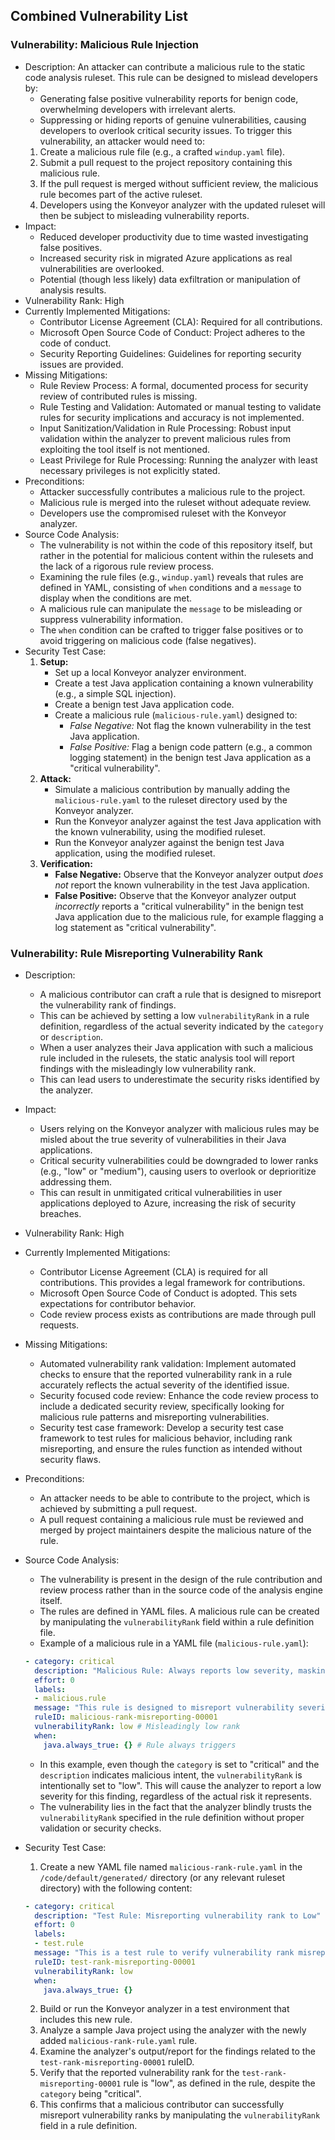 ## Combined Vulnerability List

### Vulnerability: Malicious Rule Injection

- Description: An attacker can contribute a malicious rule to the static code analysis ruleset. This rule can be designed to mislead developers by:
    - Generating false positive vulnerability reports for benign code, overwhelming developers with irrelevant alerts.
    - Suppressing or hiding reports of genuine vulnerabilities, causing developers to overlook critical security issues.
    To trigger this vulnerability, an attacker would need to:
    1. Create a malicious rule file (e.g., a crafted `windup.yaml` file).
    2. Submit a pull request to the project repository containing this malicious rule.
    3. If the pull request is merged without sufficient review, the malicious rule becomes part of the active ruleset.
    4. Developers using the Konveyor analyzer with the updated ruleset will then be subject to misleading vulnerability reports.
- Impact:
    - Reduced developer productivity due to time wasted investigating false positives.
    - Increased security risk in migrated Azure applications as real vulnerabilities are overlooked.
    - Potential (though less likely) data exfiltration or manipulation of analysis results.
- Vulnerability Rank: High
- Currently Implemented Mitigations:
    - Contributor License Agreement (CLA): Required for all contributions.
    - Microsoft Open Source Code of Conduct: Project adheres to the code of conduct.
    - Security Reporting Guidelines: Guidelines for reporting security issues are provided.
- Missing Mitigations:
    - Rule Review Process: A formal, documented process for security review of contributed rules is missing.
    - Rule Testing and Validation: Automated or manual testing to validate rules for security implications and accuracy is not implemented.
    - Input Sanitization/Validation in Rule Processing: Robust input validation within the analyzer to prevent malicious rules from exploiting the tool itself is not mentioned.
    - Least Privilege for Rule Processing: Running the analyzer with least necessary privileges is not explicitly stated.
- Preconditions:
    - Attacker successfully contributes a malicious rule to the project.
    - Malicious rule is merged into the ruleset without adequate review.
    - Developers use the compromised ruleset with the Konveyor analyzer.
- Source Code Analysis:
    - The vulnerability is not within the code of this repository itself, but rather in the potential for malicious content within the rulesets and the lack of a rigorous rule review process.
    - Examining the rule files (e.g., `windup.yaml`) reveals that rules are defined in YAML, consisting of `when` conditions and a `message` to display when the conditions are met.
    - A malicious rule can manipulate the `message` to be misleading or suppress vulnerability information.
    - The `when` condition can be crafted to trigger false positives or to avoid triggering on malicious code (false negatives).
- Security Test Case:
    1. **Setup:**
        - Set up a local Konveyor analyzer environment.
        - Create a test Java application containing a known vulnerability (e.g., a simple SQL injection).
        - Create a benign test Java application code.
        - Create a malicious rule (`malicious-rule.yaml`) designed to:
            - *False Negative:* Not flag the known vulnerability in the test Java application.
            - *False Positive:* Flag a benign code pattern (e.g., a common logging statement) in the benign test Java application as a "critical vulnerability".
    2. **Attack:**
        - Simulate a malicious contribution by manually adding the `malicious-rule.yaml` to the ruleset directory used by the Konveyor analyzer.
        - Run the Konveyor analyzer against the test Java application with the known vulnerability, using the modified ruleset.
        - Run the Konveyor analyzer against the benign test Java application, using the modified ruleset.
    3. **Verification:**
        - **False Negative:** Observe that the Konveyor analyzer output *does not* report the known vulnerability in the test Java application.
        - **False Positive:** Observe that the Konveyor analyzer output *incorrectly* reports a "critical vulnerability" in the benign test Java application due to the malicious rule, for example flagging a log statement as "critical vulnerability".

### Vulnerability: Rule Misreporting Vulnerability Rank

- Description:
    - A malicious contributor can craft a rule that is designed to misreport the vulnerability rank of findings.
    - This can be achieved by setting a low `vulnerabilityRank` in a rule definition, regardless of the actual severity indicated by the `category` or `description`.
    - When a user analyzes their Java application with such a malicious rule included in the rulesets, the static analysis tool will report findings with the misleadingly low vulnerability rank.
    - This can lead users to underestimate the security risks identified by the analyzer.
- Impact:
    - Users relying on the Konveyor analyzer with malicious rules may be misled about the true severity of vulnerabilities in their Java applications.
    - Critical security vulnerabilities could be downgraded to lower ranks (e.g., "low" or "medium"), causing users to overlook or deprioritize addressing them.
    - This can result in unmitigated critical vulnerabilities in user applications deployed to Azure, increasing the risk of security breaches.
- Vulnerability Rank: High
- Currently Implemented Mitigations:
    - Contributor License Agreement (CLA) is required for all contributions. This provides a legal framework for contributions.
    - Microsoft Open Source Code of Conduct is adopted. This sets expectations for contributor behavior.
    - Code review process exists as contributions are made through pull requests.
- Missing Mitigations:
    - Automated vulnerability rank validation: Implement automated checks to ensure that the reported vulnerability rank in a rule accurately reflects the actual severity of the identified issue.
    - Security focused code review: Enhance the code review process to include a dedicated security review, specifically looking for malicious rule patterns and misreporting vulnerabilities.
    - Security test case framework: Develop a security test case framework to test rules for malicious behavior, including rank misreporting, and ensure the rules function as intended without security flaws.
- Preconditions:
    - An attacker needs to be able to contribute to the project, which is achieved by submitting a pull request.
    - A pull request containing a malicious rule must be reviewed and merged by project maintainers despite the malicious nature of the rule.
- Source Code Analysis:
    - The vulnerability is present in the design of the rule contribution and review process rather than in the source code of the analysis engine itself.
    - The rules are defined in YAML files. A malicious rule can be created by manipulating the `vulnerabilityRank` field within a rule definition file.
    - Example of a malicious rule in a YAML file (`malicious-rule.yaml`):

    ```yaml
    - category: critical
      description: "Malicious Rule: Always reports low severity, masking critical issues."
      effort: 0
      labels:
      - malicious.rule
      message: "This rule is designed to misreport vulnerability severity."
      ruleID: malicious-rank-misreporting-00001
      vulnerabilityRank: low # Misleadingly low rank
      when:
        java.always_true: {} # Rule always triggers
    ```

    - In this example, even though the `category` is set to "critical" and the `description` indicates malicious intent, the `vulnerabilityRank` is intentionally set to "low". This will cause the analyzer to report a low severity for this finding, regardless of the actual risk it represents.
    - The vulnerability lies in the fact that the analyzer blindly trusts the `vulnerabilityRank` specified in the rule definition without proper validation or security checks.
- Security Test Case:
    1. Create a new YAML file named `malicious-rank-rule.yaml` in the `/code/default/generated/` directory (or any relevant ruleset directory) with the following content:

    ```yaml
    - category: critical
      description: "Test Rule: Misreporting vulnerability rank to Low"
      effort: 0
      labels:
      - test.rule
      message: "This is a test rule to verify vulnerability rank misreporting."
      ruleID: test-rank-misreporting-00001
      vulnerabilityRank: low
      when:
        java.always_true: {}
    ```

    2. Build or run the Konveyor analyzer in a test environment that includes this new rule.
    3. Analyze a sample Java project using the analyzer with the newly added `malicious-rank-rule.yaml` rule.
    4. Examine the analyzer's output/report for the findings related to the `test-rank-misreporting-00001` ruleID.
    5. Verify that the reported vulnerability rank for the `test-rank-misreporting-00001` rule is "low", as defined in the rule, despite the `category` being "critical".
    6. This confirms that a malicious contributor can successfully misreport vulnerability ranks by manipulating the `vulnerabilityRank` field in a rule definition.
